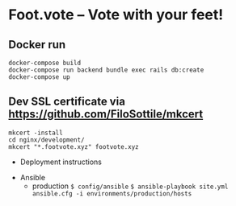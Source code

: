 # Foot.vote – Vote with your feet!

## Docker run
```
docker-compose build
docker-compose run backend bundle exec rails db:create
docker-compose up
```

## Dev SSL certificate via https://github.com/FiloSottile/mkcert
```
mkcert -install
cd nginx/development/
mkcert "*.footvote.xyz" footvote.xyz
```


* Deployment instructions
- Ansible
  - production
    `$ config/ansible`
    `$ ansible-playbook site.yml ansible.cfg -i environments/production/hosts`
